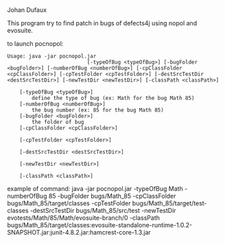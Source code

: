 Johan Dufaux

This program try to find patch in bugs of defects4j using nopol and evosuite.


to launch pocnopol:
```
Usage: java -jar pocnopol.jar
                          [-typeOfBug <typeOfBug>] [-bugFolder <bugFolder>] [-numberOfBug <numberOfBug>] [-cpClassFolder <cpClassFolder>] [-cpTestFolder <cpTestFolder>] [-destSrcTestDir <destSrcTestDir>] [-newTestDir <newTestDir>] [-classPath <classPath>]

    [-typeOfBug <typeOfBug>] 
        define the type of bug (ex: Math for the bug Math 85)
    [-numberOfBug <numberOfBug>] 
        the bug number (ex: 85 for the bug Math 85)
    [-bugFolder <bugFolder>] 
        the folder of bug
    [-cpClassFolder <cpClassFolder>] 

    [-cpTestFolder <cpTestFolder>] 

    [-destSrcTestDir <destSrcTestDir>]

    [-newTestDir <newTestDir>] 
    
    [-classPath <classPath>]

```

example of command: 
java -jar pocnopol.jar
-typeOfBug Math -numberOfBug 85 -bugFolder bugs/Math_85 -cpClassFolder bugs/Math_85/target/classes -cpTestFolder bugs/Math_85/target/test-classes -destSrcTestDir bugs/Math_85/src/test -newTestDir evotests/Math/85/Math/evosuite-branch/0 -classPath bugs/Math_85/target/classes:evosuite-standalone-runtime-1.0.2-SNAPSHOT.jar:junit-4.8.2.jar:hamcrest-core-1.3.jar
